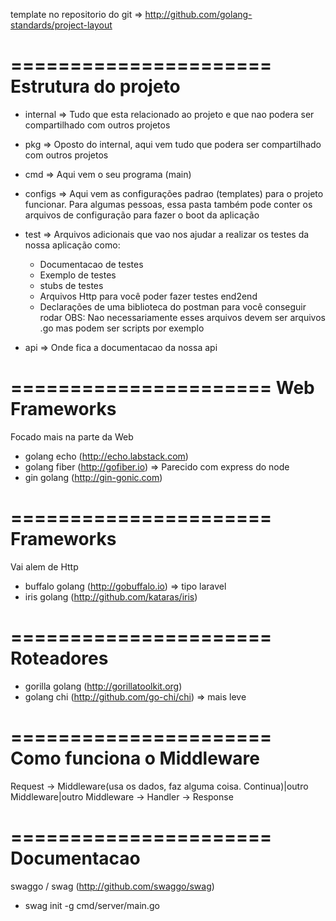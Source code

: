 template no repositorio do git => http://github.com/golang-standards/project-layout

======================
Estrutura do projeto
======================
* internal => Tudo que esta relacionado ao projeto e que nao podera ser compartilhado com outros projetos

* pkg => Oposto do internal, aqui vem tudo que podera ser compartilhado com outros projetos

* cmd => Aqui vem o seu programa (main)

* configs => Aqui vem as configurações padrao (templates) para o projeto funcionar. Para algumas pessoas, essa pasta
também pode conter os arquivos de configuração para fazer o boot da aplicação

* test => Arquivos adicionais que vao nos ajudar a realizar os testes da nossa aplicação como:
  - Documentacao de testes
  - Exemplo de testes
  - stubs de testes
  - Arquivos Http para você poder fazer testes end2end
  - Declarações de uma biblioteca do postman para você conseguir rodar
OBS: Nao necessariamente esses arquivos devem ser arquivos .go mas podem ser scripts por exemplo

* api => Onde fica a documentacao da nossa api

======================
Web Frameworks
======================
Focado mais na parte da Web

* golang echo (http://echo.labstack.com)
* golang fiber (http://gofiber.io) => Parecido com express do node
* gin golang (http://gin-gonic.com)

======================
Frameworks
======================
Vai alem de Http

* buffalo golang (http://gobuffalo.io) => tipo laravel
* iris golang (http://github.com/kataras/iris)

======================
Roteadores
======================
* gorilla golang (http://gorillatoolkit.org)
* golang chi (http://github.com/go-chi/chi) => mais leve

======================
Como funciona o Middleware
======================
Request -> Middleware(usa os dados, faz alguma coisa. Continua)|outro Middleware|outro Middleware -> Handler -> Response

======================
Documentacao
======================
swaggo / swag (http://github.com/swaggo/swag)

* swag init -g cmd/server/main.go